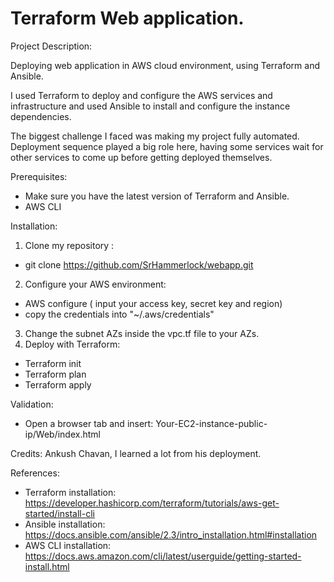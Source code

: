 # Terraform Web application.

Project Description:

Deploying web application in AWS cloud environment, using Terraform and Ansible.

I used Terraform to deploy and configure the AWS services and infrastructure and used Ansible to install and configure the instance dependencies.

The biggest challenge I faced was making my project fully automated.
Deployment sequence played a big role here, having some services wait for other services to come up before getting deployed themselves.

Prerequisites:
- Make sure you have the latest version of Terraform and Ansible.
- AWS CLI

Installation:
1. Clone my repository :
- git clone https://github.com/SrHammerlock/webapp.git

2. Configure your AWS environment:
- AWS configure ( input your access key, secret key and region)
- copy the credentials into "~/.aws/credentials"
3. Change the subnet AZs inside the vpc.tf file to your AZs.
4. Deploy with Terraform:
- Terraform init
- Terraform plan
- Terraform apply

Validation:
- Open a browser tab and insert: Your-EC2-instance-public-ip/Web/index.html

Credits:
Ankush Chavan, I learned a lot from his deployment.

References:
- Terraform installation: https://developer.hashicorp.com/terraform/tutorials/aws-get-started/install-cli
- Ansible installation: https://docs.ansible.com/ansible/2.3/intro_installation.html#installation
- AWS CLI installation: https://docs.aws.amazon.com/cli/latest/userguide/getting-started-install.html
